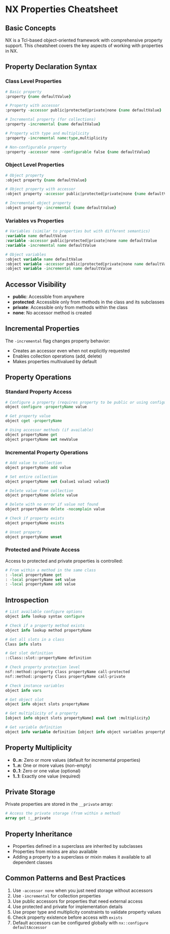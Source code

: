 # NX Properties Cheatsheet

## Basic Concepts

NX is a Tcl-based object-oriented framework with comprehensive property support. This cheatsheet covers the key aspects of working with properties in NX.

## Property Declaration Syntax

### Class Level Properties

```tcl
# Basic property
:property {name defaultValue}

# Property with accessor
:property -accessor public|protected|private|none {name defaultValue}

# Incremental property (for collections)
:property -incremental {name defaultValue}

# Property with type and multiplicity
:property -incremental name:type,multiplicity

# Non-configurable property
:property -accessor none -configurable false {name defaultValue}
```

### Object Level Properties

```tcl
# Object property
:object property {name defaultValue}

# Object property with accessor
:object property -accessor public|protected|private|none {name defaultValue}

# Incremental object property
:object property -incremental {name defaultValue}
```

### Variables vs Properties

```tcl
# Variables (similar to properties but with different semantics)
:variable name defaultValue
:variable -accessor public|protected|private|none name defaultValue
:variable -incremental name defaultValue

# Object variables
:object variable name defaultValue
:object variable -accessor public|protected|private|none name defaultValue
:object variable -incremental name defaultValue
```

## Accessor Visibility

* **public**: Accessible from anywhere
* **protected**: Accessible only from methods in the class and its subclasses
* **private**: Accessible only from methods within the class
* **none**: No accessor method is created

## Incremental Properties

The `-incremental` flag changes property behavior:

* Creates an accessor even when not explicitly requested
* Enables collection operations (add, delete)
* Makes properties multivalued by default

## Property Operations

### Standard Property Access

```tcl
# Configure a property (requires property to be public or using configure interface)
object configure -propertyName value

# Get property value
object cget -propertyName

# Using accessor methods (if available)
object propertyName get
object propertyName set newValue
```

### Incremental Property Operations

```tcl
# Add value to collection
object propertyName add value

# Set entire collection
object propertyName set {value1 value2 value3}

# Delete value from collection
object propertyName delete value

# Delete with no error if value not found
object propertyName delete -nocomplain value

# Check if property exists
object propertyName exists

# Unset property
object propertyName unset
```

### Protected and Private Access

Access to protected and private properties is controlled:

```tcl
# From within a method in the same class
: -local propertyName get
: -local propertyName set value
: -local propertyName add value
```

## Introspection

```tcl
# List available configure options
object info lookup syntax configure

# Check if a property method exists
object info lookup method propertyName

# Get all slots in a class
Class info slots

# Get slot definition
::Class::slot::propertyName definition

# Check property protection level
nsf::method::property Class propertyName call-protected
nsf::method::property Class propertyName call-private

# Check instance variables
object info vars

# Get object slot
object info object slots propertyName

# Get multiplicity of a property
[object info object slots propertyName] eval {set :multiplicity}

# Get variable definition
object info variable definition [object info object variables propertyName]
```

## Property Multiplicity

* **0..n**: Zero or more values (default for incremental properties)
* **1..n**: One or more values (non-empty)
* **0..1**: Zero or one value (optional)
* **1..1**: Exactly one value (required)

## Private Storage

Private properties are stored in the `__private` array:

```tcl
# Access the private storage (from within a method)
array get :__private
```

## Property Inheritance

* Properties defined in a superclass are inherited by subclasses
* Properties from mixins are also available
* Adding a property to a superclass or mixin makes it available to all dependent classes

## Common Patterns and Best Practices

1. Use `-accessor none` when you just need storage without accessors
2. Use `-incremental` for collection properties
3. Use public accessors for properties that need external access
4. Use protected and private for implementation details
5. Use proper type and multiplicity constraints to validate property values
6. Check property existence before access with `exists`
7. Default accessors can be configured globally with `nx::configure defaultAccessor` 